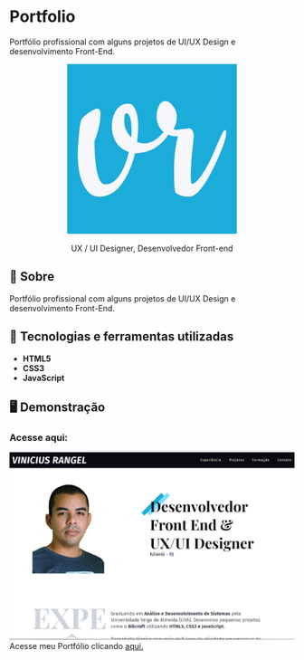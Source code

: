 # Portfolio
 Portfólio profissional com alguns projetos de UI/UX Design e desenvolvimento Front-End.

<div align="center">
 <img src="https://github.com/Vinicius-Rangel-dev/Portfolio/blob/f51cbcdaf3284a9bc97c17ba3ef82052daeb0372/img/og-image.png">
 <p>UX / UI Designer, Desenvolvedor Front-end</p>
</div>
 
 ## 📖 Sobre
 Portfólio profissional com alguns projetos de UI/UX Design e desenvolvimento Front-End.
 
 ## 🔧 Tecnologias e ferramentas utilizadas
- **HTML5**
- **CSS3**
- **JavaScript**

## 🖥️ Demonstração
### Acesse aqui:

<a href="https://vinicius-rangel-dev.github.io/Portfolio/" target="_blank"><img src="https://github.com/Vinicius-Rangel-dev/Portfolio/blob/a21b26cb8a86d0840b6729cd9272e44758d217fe/cover.png"></a>
Acesse meu Portfólio clicando <a href="https://vinicius-rangel-dev.github.io/Portfolio/">aqui.</a>
